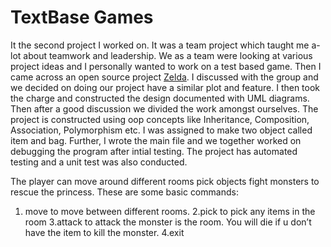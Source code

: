 # TextBase Games

It the second project I worked on. It was a team project which taught me a-lot about teamwork and leadership. We as a team were looking at various project ideas and I personally wanted to work on a test based game. Then I came across an open source project [Zelda](https://awesomeopensource.com/project/OSSpk/Zelda-Game). I discussed with the group and we decided on doing our project have a similar plot and feature. I then took the charge and constructed the design documented with UML diagrams. Then after a good discussion we divided the work amongst ourselves. The project is constructed using oop concepts like Inheritance, Composition, Association, Polymorphism etc. I was assigned to make two object called item and bag. Further, I wrote the main file and we together worked on debugging the program after intial testing. The project has automated testing and a unit test was also conducted. 

The player can move around different rooms pick objects fight monsters to rescue the princess. 
These are some basic commands: 
1. move to move between different rooms.
2.pick to pick any items in the room
3.attack to attack the monster is the room. You will die if u don’t have the item to kill the monster.
4.exit
